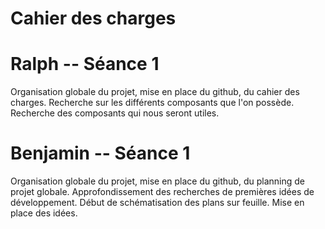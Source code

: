 # Cahier des charges #

# Ralph -- Séance 1 #

<p> Organisation globale du projet, mise en place du github, du cahier des charges. Recherche sur les différents composants que l'on possède. Recherche des composants qui nous seront utiles. </p>
  
# Benjamin -- Séance 1 #
  
<p> Organisation globale du projet, mise en place du github, du planning de projet globale. Approfondissement des recherches de premières idées de développement. Début de schématisation des plans sur feuille. Mise en place des idées. </p>
